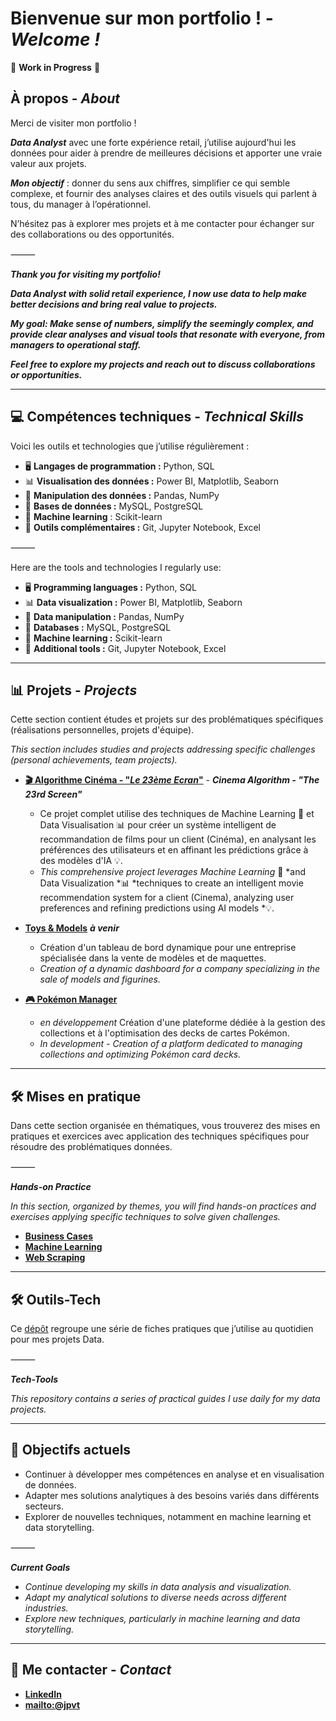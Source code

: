 # Bienvenue sur mon portfolio ! - *Welcome !*

🚧 **Work in Progress** 🚧

## À propos - ***About***
Merci de visiter mon portfolio !

***Data Analyst*** avec une forte expérience retail, j’utilise aujourd'hui les données pour aider à prendre de meilleures décisions et apporter une vraie valeur aux projets.

***Mon objectif*** : donner du sens aux chiffres, simplifier ce qui semble complexe, et fournir des analyses claires et des outils visuels qui parlent à tous, du manager à l’opérationnel.

N’hésitez pas à explorer mes projets et à me contacter pour échanger sur des collaborations ou des opportunités.

⸻

***Thank you for visiting my portfolio!***

***Data Analyst with solid retail experience, I now use data to help make better decisions and bring real value to projects.***

***My goal: Make sense of numbers, simplify the seemingly complex, and provide clear analyses and visual tools that resonate with everyone, from managers to operational staff.***

***Feel free to explore my projects and reach out to discuss collaborations or opportunities.***

---

## 💻 Compétences techniques - ***Technical Skills***  
Voici les outils et technologies que j’utilise régulièrement :  
- 🖥️ **Langages de programmation :** Python, SQL  
- 📊 **Visualisation des données :** Power BI, Matplotlib, Seaborn  
- 🔄 **Manipulation des données :** Pandas, NumPy  
- 💾 **Bases de données :** MySQL, PostgreSQL
- 🤖 **Machine learning** : Scikit-learn
- 🔧 **Outils complémentaires :** Git, Jupyter Notebook, Excel

⸻

Here are the tools and technologies I regularly use:

- 🖥️ **Programming languages :** Python, SQL
- 📊 **Data visualization :** Power BI, Matplotlib, Seaborn
- 🔄 **Data manipulation :** Pandas, NumPy
- 💾 **Databases :** MySQL, PostgreSQL
- 🤖 **Machine learning :** Scikit-learn
- 🔧 **Additional tools :** Git, Jupyter Notebook, Excel

---

## 📊 Projets - *Projects*
Cette section contient études et projets sur des problématiques spécifiques (réalisations personnelles, projets d'équipe).

*This section includes studies and projects addressing specific challenges (personal achievements, team projects).*

- **[🎬 Algorithme Cinéma - "***Le 23ème Ecran***"](https://github.com/jpvt-data/AlgoCinema/blob/main/README.md)** - ***Cinema Algorithm - "The 23rd Screen"***
   - Ce projet complet utilise des techniques de Machine Learning 🤖 et Data Visualisation 📊 pour créer un système intelligent de recommandation de films pour un client (Cinéma), en analysant les préférences des utilisateurs et en affinant les prédictions grâce à des modèles d'IA 💡.
   - *This comprehensive project leverages Machine Learning* 🤖 *and Data Visualization *📊 *techniques to create an intelligent movie recommendation system for a client (Cinema), analyzing user preferences and refining predictions using AI models *💡.

- **[Toys & Models]()** ***à venir***
  - Création d'un tableau de bord dynamique pour une entreprise spécialisée dans la vente de modèles et de maquettes.
  - *Creation of a dynamic dashboard for a company specializing in the sale of models and figurines.*

- **[🎮 Pokémon Manager](https://github.com/jpvt-data/Pokemon-Manager/blob/main/README.md)** 
  - *en développement* Création d'une plateforme dédiée à la gestion des collections et à l'optimisation des decks de cartes Pokémon.
  - *In development - Creation of a platform dedicated to managing collections and optimizing Pokémon card decks.*
  

---

## 🛠 Mises en pratique
Dans cette section organisée en thématiques, vous trouverez des mises en pratiques et exercices avec application des techniques spécifiques pour résoudre des problématiques données.

⸻

***Hands-on Practice***

*In this section, organized by themes, you will find hands-on practices and exercises applying specific techniques to solve given challenges.*

- [**Business Cases**](./donnees/mise_en_pratique/business_case/business_case.md)
- [**Machine Learning**](./donnees/mise_en_pratique/machine_learning/machine_learning.md)
- [**Web Scraping**](./donnees/mise_en_pratique/web_scraping/web_scraping.md)

---

## **🛠️ Outils-Tech**
Ce [dépôt](https://github.com/jpvt-data/Outils-Tech/blob/main/README.md) regroupe une série de fiches pratiques que j’utilise au quotidien pour mes projets Data.

⸻

***Tech-Tools***

*This repository contains a series of practical guides I use daily for my data projects.*

---

## 🎯 Objectifs actuels
- Continuer à développer mes compétences en analyse et en visualisation de données.  
- Adapter mes solutions analytiques à des besoins variés dans différents secteurs.  
- Explorer de nouvelles techniques, notamment en machine learning et data storytelling.

⸻

***Current Goals*** 

- *Continue developing my skills in data analysis and visualization.*  
- *Adapt my analytical solutions to diverse needs across different industries.*  
- *Explore new techniques, particularly in machine learning and data storytelling.*   

---

## 🚀 Me contacter - *Contact*
- **[LinkedIn](https://www.linkedin.com/in/jpvt33)** 
- **[mailto:@jpvt](mailto:jpvt@outlook.fr)**



